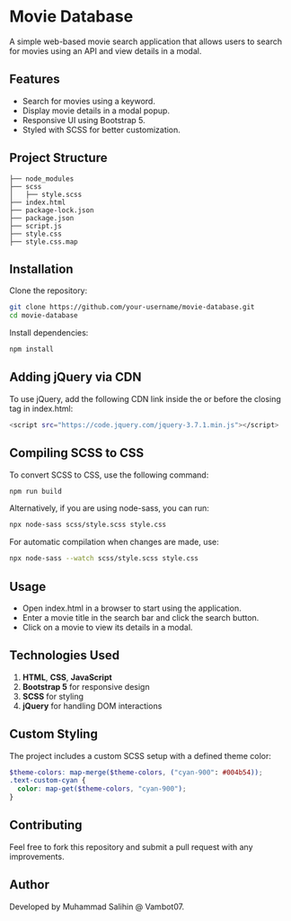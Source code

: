 # Movie Database

A simple web-based movie search application that allows users to search for movies using an API and view details in a modal.

## Features

- Search for movies using a keyword.
- Display movie details in a modal popup.
- Responsive UI using Bootstrap 5.
- Styled with SCSS for better customization.


## Project Structure
  ```plaintext
├── node_modules
├── scss
│   ├── style.scss
├── index.html
├── package-lock.json
├── package.json
├── script.js
├── style.css
├── style.css.map
```


## Installation

Clone the repository:
```bash
git clone https://github.com/your-username/movie-database.git
cd movie-database
```
Install dependencies:
```bash
npm install
```

## Adding jQuery via CDN
To use jQuery, add the following CDN link inside the <head> or before the closing <body> tag in index.html:
```bash
<script src="https://code.jquery.com/jquery-3.7.1.min.js"></script>
```

## Compiling SCSS to CSS
To convert SCSS to CSS, use the following command:
```bash
npm run build
```
Alternatively, if you are using node-sass, you can run:
```bash
npx node-sass scss/style.scss style.css
```
For automatic compilation when changes are made, use:
```bash
npx node-sass --watch scss/style.scss style.css
```


## Usage
- Open index.html in a browser to start using the application.
- Enter a movie title in the search bar and click the search button.
- Click on a movie to view its details in a modal.

## Technologies Used
1. **HTML**, **CSS**, **JavaScript**
2. **Bootstrap 5** for responsive design
3. **SCSS** for styling
4. **jQuery** for handling DOM interactions


## Custom Styling
The project includes a custom SCSS setup with a defined theme color:
```scss
$theme-colors: map-merge($theme-colors, ("cyan-900": #004b54));
.text-custom-cyan {
  color: map-get($theme-colors, "cyan-900");
}
```
## Contributing
Feel free to fork this repository and submit a pull request with any improvements.

## Author
Developed by Muhammad Salihin @ Vambot07.

